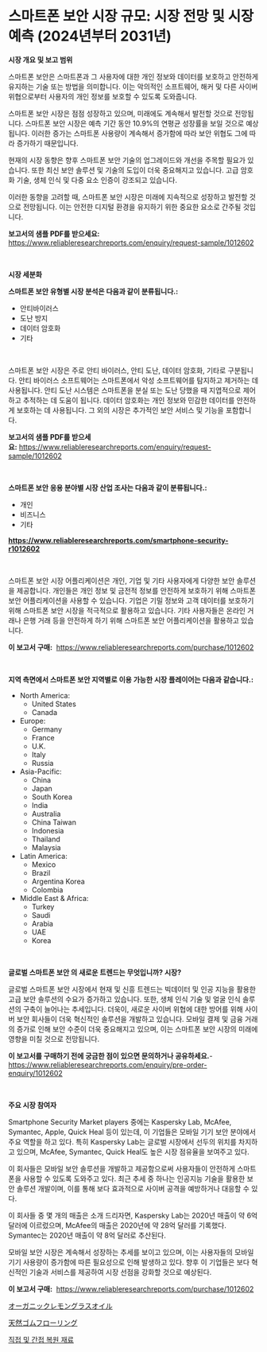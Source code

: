 <p><h1>스마트폰 보안 시장 규모: 시장 전망 및 시장 예측 (2024년부터 2031년)</h1></p><p><strong>시장 개요 및 보고 범위</strong></p>
<p><p>스마트폰 보안은 스마트폰과 그 사용자에 대한 개인 정보와 데이터를 보호하고 안전하게 유지하는 기술 또는 방법을 의미합니다. 이는 악의적인 소프트웨어, 해커 및 다른 사이버 위협으로부터 사용자의 개인 정보를 보호할 수 있도록 도와줍니다.</p><p>스마트폰 보안 시장은 점점 성장하고 있으며, 미래에도 계속해서 발전할 것으로 전망됩니다. 스마트폰 보안 시장은 예측 기간 동안 10.9%의 연평균 성장률을 보일 것으로 예상됩니다. 이러한 증가는 스마트폰 사용량이 계속해서 증가함에 따라 보안 위협도 그에 따라 증가하기 때문입니다.</p><p>현재의 시장 동향은 향후 스마트폰 보안 기술의 업그레이드와 개선을 주목할 필요가 있습니다. 또한 최신 보안 솔루션 및 기술의 도입이 더욱 중요해지고 있습니다. 고급 암호화 기술, 생체 인식 및 다중 요소 인증이 강조되고 있습니다.</p><p>이러한 동향을 고려할 때, 스마트폰 보안 시장은 미래에 지속적으로 성장하고 발전할 것으로 전망됩니다. 이는 안전한 디지털 환경을 유지하기 위한 중요한 요소로 간주될 것입니다.</p></p>
<p><strong>보고서의 샘플 PDF를 받으세요:</strong> <a href="https://www.reliableresearchreports.com/enquiry/request-sample/1012602">https://www.reliableresearchreports.com/enquiry/request-sample/1012602</a></p>
<p>&nbsp;</p>
<p><strong>시장 세분화</strong></p>
<p><strong>스마트폰 보안 유형별 시장 분석은 다음과 같이 분류됩니다.:</strong></p>
<p><ul><li>안티바이러스</li><li>도난 방지</li><li>데이터 암호화</li><li>기타</li></ul></p>
<p>&nbsp;</p>
<p><p>스마트폰 보안 시장은 주로 안티 바이러스, 안티 도난, 데이터 암호화, 기타로 구분됩니다. 안티 바이러스 소프트웨어는 스마트폰에서 악성 소프트웨어를 탐지하고 제거하는 데 사용됩니다. 안티 도난 시스템은 스마트폰을 분실 또는 도난 당했을 때 지엽적으로 제어하고 추적하는 데 도움이 됩니다. 데이터 암호화는 개인 정보와 민감한 데이터를 안전하게 보호하는 데 사용됩니다. 그 외의 시장은 추가적인 보안 서비스 및 기능을 포함합니다.</p></p>
<p><strong>보고서의 샘플 PDF를 받으세요:</strong>&nbsp;<a href="https://www.reliableresearchreports.com/enquiry/request-sample/1012602">https://www.reliableresearchreports.com/enquiry/request-sample/1012602</a></p>
<p>&nbsp;</p>
<p><strong> 스마트폰 보안 응용 분야별 시장 산업 조사는 다음과 같이 분류됩니다.:</strong></p>
<p><ul><li>개인</li><li>비즈니스</li><li>기타</li></ul></p>
<p><strong><a href="https://www.reliableresearchreports.com/smartphone-security-r1012602">https://www.reliableresearchreports.com/smartphone-security-r1012602</a></strong></p>
<p>&nbsp;</p>
<p><p>스마트폰 보안 시장 어플리케이션은 개인, 기업 및 기타 사용자에게 다양한 보안 솔루션을 제공합니다. 개인들은 개인 정보 및 금전적 정보를 안전하게 보호하기 위해 스마트폰 보안 어플리케이션을 사용할 수 있습니다. 기업은 기밀 정보와 고객 데이터를 보호하기 위해 스마트폰 보안 시장을 적극적으로 활용하고 있습니다. 기타 사용자들은 온라인 거래나 은행 거래 등을 안전하게 하기 위해 스마트폰 보안 어플리케이션을 활용하고 있습니다.</p></p>
<p><strong>이 보고서 구매:</strong>&nbsp; <a href="https://www.reliableresearchreports.com/purchase/1012602">https://www.reliableresearchreports.com/purchase/1012602</a></p>
<p>&nbsp;</p>
<p><strong>지역 측면에서 스마트폰 보안 지역별로 이용 가능한 시장 플레이어는 다음과 같습니다.:</strong></p>
<p><ul>
    <li>
        North America:
        <ul>
            <li>United States</li>
            <li>Canada</li>
        </ul>
    </li>
    <li>
        Europe:
        <ul>
            <li>Germany</li>
            <li>France</li>
            <li>U.K.</li>
            <li>Italy</li>
            <li>Russia</li>
        </ul>
    </li>
    <li>
        Asia-Pacific:
        <ul>
            <li>China</li>
            <li>Japan</li>
            <li>South Korea</li>
            <li>India</li>
            <li>Australia</li>
            <li>China Taiwan</li>
            <li>Indonesia</li>
            <li>Thailand</li>
            <li>Malaysia</li>
        </ul>
    </li>
    <li>
        Latin America:
        <ul>
            <li>Mexico</li>
            <li>Brazil</li>
            <li>Argentina Korea</li>
            <li>Colombia</li>
        </ul>
    </li>
    <li>
        Middle East & Africa:
        <ul>
            <li>Turkey</li>
            <li>Saudi</li>
            <li>Arabia</li>
            <li>UAE</li>
            <li>Korea</li>
        </ul>
    </li>
    </ul></p>
<p>&nbsp;</p>
<p><strong>글로벌 스마트폰 보안 의 새로운 트렌드는 무엇입니까? 시장?</strong></p>
<p><p>글로벌 스마트폰 보안 시장에서 현재 및 신흥 트렌드는 빅데이터 및 인공 지능을 활용한 고급 보안 솔루션의 수요가 증가하고 있습니다. 또한, 생체 인식 기술 및 얼굴 인식 솔루션의 구축이 늘어나는 추세입니다. 더욱이, 새로운 사이버 위협에 대한 방어를 위해 사이버 보안 회사들이 더욱 혁신적인 솔루션을 개발하고 있습니다. 모바일 결제 및 금융 거래의 증가로 인해 보안 수준이 더욱 중요해지고 있으며, 이는 스마트폰 보안 시장의 미래에 영향을 미칠 것으로 전망됩니다.</p></p>
<p><strong>이 보고서를 구매하기 전에 궁금한 점이 있으면 문의하거나 공유하세요.</strong>- <a href="https://www.reliableresearchreports.com/enquiry/pre-order-enquiry/1012602">https://www.reliableresearchreports.com/enquiry/pre-order-enquiry/1012602</a></p>
<p>&nbsp;</p>
<p><strong>주요 시장 참여자</strong></p>
<p><p>Smartphone Security Market players 중에는 Kaspersky Lab, McAfee, Symantec, Apple, Quick Heal 등이 있는데, 이 기업들은 모바일 기기 보안 분야에서 주요 역할을 하고 있다. 특히 Kaspersky Lab는 글로벌 시장에서 선두의 위치를 차지하고 있으며, McAfee, Symantec, Quick Heal도 높은 시장 점유율을 보여주고 있다.</p><p>이 회사들은 모바일 보안 솔루션을 개발하고 제공함으로써 사용자들이 안전하게 스마트폰을 사용할 수 있도록 도와주고 있다. 최근 추세 중 하나는 인공지능 기술을 활용한 보안 솔루션 개발이며, 이를 통해 보다 효과적으로 사이버 공격을 예방하거나 대응할 수 있다.</p><p>이 회사들 중 몇 개의 매출은 소개 드리자면, Kaspersky Lab는 2020년 매출이 약 6억 달러에 이르렀으며, McAfee의 매출은 2020년에 약 28억 달러를 기록했다. Symantec는 2020년 매출이 약 8억 달러로 추산된다.</p><p>모바일 보안 시장은 계속해서 성장하는 추세를 보이고 있으며, 이는 사용자들의 모바일 기기 사용량이 증가함에 따른 필요성으로 인해 발생하고 있다. 향후 이 기업들은 보다 혁신적인 기술과 서비스를 제공하여 시장 선점을 강화할 것으로 예상된다.</p></p>
<p><strong>이 보고서 구매:</strong>&nbsp;&nbsp;<a href="https://www.reliableresearchreports.com/purchase/1012602">https://www.reliableresearchreports.com/purchase/1012602</a></p>
<p><p><a href="https://medium.com/@addiehirthe05/%E3%82%AA%E3%83%BC%E3%82%AC%E3%83%8B%E3%83%83%E3%82%AF%E3%83%AC%E3%83%A2%E3%83%B3%E3%82%B0%E3%83%A9%E3%82%B9%E3%82%AA%E3%82%A4%E3%83%AB%E5%B8%82%E5%A0%B4-%E7%AB%B6%E4%BA%89%E5%88%86%E6%9E%90-%E5%B8%82%E5%A0%B4%E5%8B%95%E5%90%91-2031%E5%B9%B4%E3%81%BE%E3%81%A7%E3%81%AE%E4%BA%88%E6%B8%AC-76c0d3672b60">オーガニックレモングラスオイル</a></p><p><a href="https://medium.com/@jaylonlesch1993/%E5%A4%A9%E7%84%B6%E3%82%B4%E3%83%A0%E3%83%95%E3%83%AD%E3%83%BC%E3%83%AA%E3%83%B3%E3%82%B0%E5%B8%82%E5%A0%B4-2031%E5%B9%B4%E3%81%BE%E3%81%A7%E3%81%AE%E3%83%88%E3%83%AC%E3%83%B3%E3%83%89-%E4%BA%88%E6%B8%AC-%E7%AB%B6%E4%BA%89%E5%88%86%E6%9E%90-708d99aa303a">天然ゴムフローリング</a></p><p><a href="https://medium.com/@londonacobson5656/%EC%A7%81%EC%A0%91-%EB%B0%8F-%EA%B0%84%EC%A0%91-%EB%B3%B5%EC%9B%90-%EC%9E%AC%EB%A3%8C-%EC%8B%9C%EC%9E%A5-%EC%A0%84%EB%A7%9D-%EC%82%B0%EC%97%85-%EA%B0%9C%EC%9A%94-%EB%B0%8F-%EC%98%88%EC%B8%A1-2024%EB%85%84%EB%B6%80%ED%84%B0-2031%EB%85%84-6adbbefec283">직접 및 간접 복원 재료</a></p></p>